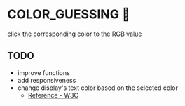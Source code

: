 # COLOR_GUESSING :art:
click the corresponding color to the RGB value

## TODO
- improve functions
- add responsiveness
- change display's text color based on the selected color
    - [Reference - W3C](https://www.w3.org/TR/AERT/#color-contrast)